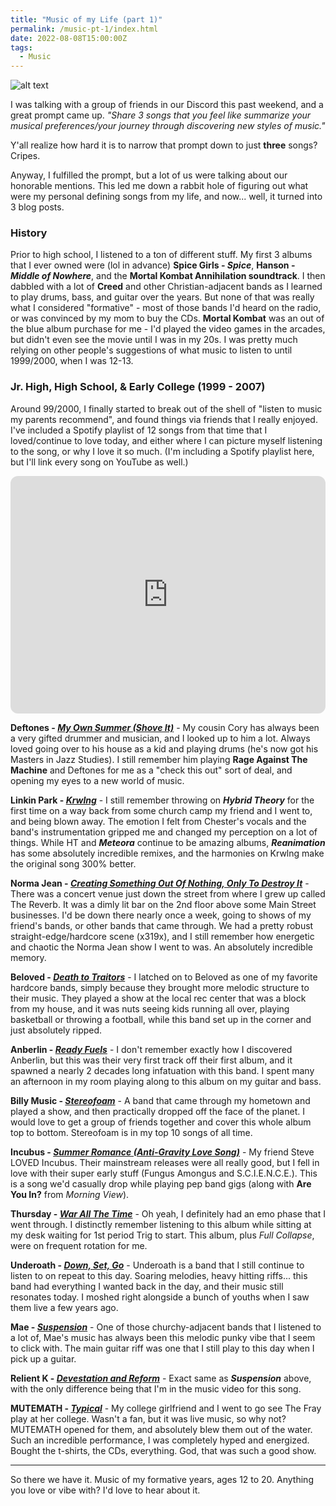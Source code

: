 ```yaml
---
title: "Music of my Life (part 1)"
permalink: /music-pt-1/index.html
date: 2022-08-08T15:00:00Z
tags: 
  - Music
---
```


![alt text][headerImg]

I was talking with a group of friends in our Discord this past weekend, and a great prompt came up. _"Share 3 songs that you feel like summarize your musical preferences/your journey through discovering new styles of music."_

Y'all realize how hard it is to narrow that prompt down to just **three** songs? Cripes.

Anyway, I fulfilled the prompt, but a lot of us were talking about our honorable mentions. This led me down a rabbit hole of figuring out what were my personal defining songs from my life, and now... well, it turned into 3 blog posts.

<!-- more -->

### History

Prior to high school, I listened to a ton of different stuff. My first 3 albums that I ever owned were (lol in advance) **Spice Girls - _Spice_**, **Hanson - _Middle of Nowhere_**, and the **Mortal Kombat Annihilation soundtrack**. I then dabbled with a lot of **Creed** and other Christian-adjacent bands as I learned to play drums, bass, and guitar over the years. But none of that was really what I considered "formative" - most of those bands I'd heard on the radio, or was convinced by my mom to buy the CDs. **Mortal Kombat** was an out of the blue album purchase for me - I'd played the video games in the arcades, but didn't even see the movie until I was in my 20s. I was pretty much relying on other people's suggestions of what music to listen to until 1999/2000, when I was 12-13.

### Jr. High, High School, & Early College (1999 - 2007)

Around 99/2000, I finally started to break out of the shell of "listen to music my parents recommend", and found things via friends that I really enjoyed. I've included a Spotify playlist of 12 songs from that time that I loved/continue to love today, and either where I can picture myself listening to the song, or why I love it so much. (I'm including a Spotify playlist here, but I'll link every song on YouTube as well.)

<iframe style="border-radius:12px" src="https://open.spotify.com/embed/playlist/7fSEezomJbMv4i2YItkP34?utm_source=generator&theme=0" width="100%" height="380" frameBorder="0" allowfullscreen="" allow="autoplay; clipboard-write; encrypted-media; fullscreen; picture-in-picture"></iframe>

**Deftones - [_My Own Summer (Shove It)_](https://www.youtube.com/watch?v=XOzs1FehYOA)** - My cousin Cory has always been a very gifted drummer and musician, and I looked up to him a lot. Always loved going over to his house as a kid and playing drums (he's now got his Masters in Jazz Studies). I still remember him playing **Rage Against The Machine** and Deftones for me as a "check this out" sort of deal, and opening my eyes to a new world of music.

**Linkin Park - [_Krwlng_](https://www.youtube.com/watch?v=jfviFOcnlew)** - I still remember throwing on **_Hybrid Theory_** for the first time on a way back from some church camp my friend and I went to, and being blown away. The emotion I felt from Chester's vocals and the band's instrumentation gripped me and changed my perception on a lot of things. While HT and **_Meteora_** continue to be amazing albums, **_Reanimation_** has some absolutely incredible remixes, and the harmonies on Krwlng make the original song 300% better.

**Norma Jean - [_Creating Something Out Of Nothing, Only To Destroy It_](https://www.youtube.com/watch?v=yxgaoGkaU_c)** - There was a concert venue just down the street from where I grew up called The Reverb. It was a dimly lit bar on the 2nd floor above some Main Street businesses. I'd be down there nearly once a week, going to shows of my friend's bands, or other bands that came through. We had a pretty robust straight-edge/hardcore scene (x319x), and I still remember how energetic and chaotic the Norma Jean show I went to was. An absolutely incredible memory.

**Beloved - [_Death to Traitors_](https://www.youtube.com/watch?v=oX6_v3xuuk8)** - I latched on to Beloved as one of my favorite hardcore bands, simply because they brought more melodic structure to their music. They played a show at the local rec center that was a block from my house, and it was nuts seeing kids running all over, playing basketball or throwing a football, while this band set up in the corner and just absolutely ripped.

**Anberlin - [_Ready Fuels_](https://www.youtube.com/watch?v=FadZ-KHW92Y)** - I don't remember exactly how I discovered Anberlin, but this was their very first track off their first album, and it spawned a nearly 2 decades long infatuation with this band. I spent many an afternoon in my room playing along to this album on my guitar and bass.

**Billy Music - [_Stereofoam_](https://www.youtube.com/watch?v=uL6IxJ4MdnU)** - A band that came through my hometown and played a show, and then practically dropped off the face of the planet. I would love to get a group of friends together and cover this whole album top to bottom. Stereofoam is in my top 10 songs of all time.

**Incubus - [_Summer Romance (Anti-Gravity Love Song)_](https://www.youtube.com/watch?v=rT7aDgdPDYQ)** - My friend Steve LOVED Incubus. Their mainstream releases were all really good, but I fell in love with their super early stuff (Fungus Amongus and S.C.I.E.N.C.E.). This is a song we'd casually drop while playing pep band gigs (along with **Are You In?** from _Morning View_).

**Thursday - [_War All The Time_](https://www.youtube.com/watch?v=aAD6lJiHBdA)** - Oh yeah, I definitely had an emo phase that I went through. I distinctly remember listening to this album while sitting at my desk waiting for 1st period Trig to start. This album, plus _Full Collapse_, were on frequent rotation for me.

**Underoath - [_Down, Set, Go_](https://www.youtube.com/watch?v=K70VfYtWpX4)** - Underoath is a band that I still continue to listen to on repeat to this day. Soaring melodies, heavy hitting riffs... this band had everything I wanted back in the day, and their music still resonates today. I moshed right alongside a bunch of youths when I saw them live a few years ago.

**Mae - [_Suspension_](https://www.youtube.com/watch?v=MDMcotLp2yY)** - One of those churchy-adjacent bands that I listened to a lot of, Mae's music has always been this melodic punky vibe that I seem to click with. The main guitar riff was one that I still play to this day when I pick up a guitar.

**Relient K - [_Devestation and Reform_](https://www.youtube.com/watch?v=_w8FVBr5M-s)** - Exact same as **_Suspension_** above, with the only difference being that I'm in the music video for this song.

**MUTEMATH - [_Typical_](https://www.youtube.com/watch?v=7XVWR-5fiG0)** - My college girlfriend and I went to go see The Fray play at her college. Wasn't a fan, but it was live music, so why not? MUTEMATH opened for them, and absolutely blew them out of the water. Such an incredible performance, I was completely hyped and energized. Bought the t-shirts, the CDs, everything. God, that was such a good show.

---

So there we have it. Music of my formative years, ages 12 to 20. Anything you love or vibe with? I'd love to hear about it.

[headerImg]: https://www.dsmpartnership.com/filesimages/BLOGS/22-3/Header/LiveMusic2_header.jpg "Music"
